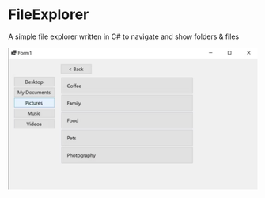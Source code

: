 # FileExplorer

A simple file explorer written in C# to navigate and show folders & files

![Demo](Demo.png)
